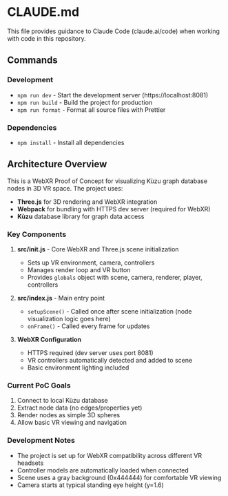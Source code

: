 # CLAUDE.md

This file provides guidance to Claude Code (claude.ai/code) when working with code in this repository.

## Commands

### Development
- `npm run dev` - Start the development server (https://localhost:8081)
- `npm run build` - Build the project for production
- `npm run format` - Format all source files with Prettier

### Dependencies
- `npm install` - Install all dependencies

## Architecture Overview

This is a WebXR Proof of Concept for visualizing Kùzu graph database nodes in 3D VR space. The project uses:

- **Three.js** for 3D rendering and WebXR integration
- **Webpack** for bundling with HTTPS dev server (required for WebXR)
- **Kùzu** database library for graph data access

### Key Components

1. **src/init.js** - Core WebXR and Three.js scene initialization
   - Sets up VR environment, camera, controllers
   - Manages render loop and VR button
   - Provides `globals` object with scene, camera, renderer, player, controllers

2. **src/index.js** - Main entry point
   - `setupScene()` - Called once after scene initialization (node visualization logic goes here)
   - `onFrame()` - Called every frame for updates

3. **WebXR Configuration**
   - HTTPS required (dev server uses port 8081)
   - VR controllers automatically detected and added to scene
   - Basic environment lighting included

### Current PoC Goals

1. Connect to local Kùzu database
2. Extract node data (no edges/properties yet)
3. Render nodes as simple 3D spheres
4. Allow basic VR viewing and navigation

### Development Notes

- The project is set up for WebXR compatibility across different VR headsets
- Controller models are automatically loaded when connected
- Scene uses a gray background (0x444444) for comfortable VR viewing
- Camera starts at typical standing eye height (y=1.6)